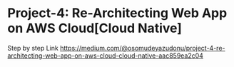 # Project-4: Re-Architecting Web App on AWS Cloud[Cloud Native]

Step by step Link 
https://medium.com/@osomudeyazudonu/project-4-re-architecting-web-app-on-aws-cloud-cloud-native-aac859ea2c04
